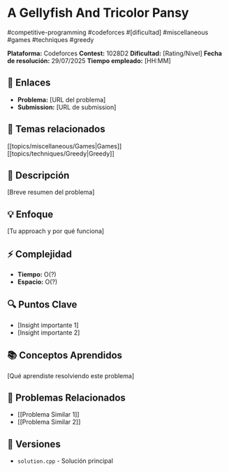 # A Gellyfish And Tricolor Pansy
#competitive-programming #codeforces #[dificultad] #miscellaneous #games #techniques #greedy

**Plataforma:** Codeforces
**Contest:** 1028D2
**Dificultad:** [Rating/Nivel]
**Fecha de resolución:** 29/07/2025
**Tiempo empleado:** [HH:MM]

## 🔗 Enlaces
- **Problema:** [URL del problema]
- **Submission:** [URL de submission]

## 📓 Temas relacionados
[[topics/miscellaneous/Games|Games]] [[topics/techniques/Greedy|Greedy]]

## 📖 Descripción
[Breve resumen del problema]

## 💡 Enfoque
[Tu approach y por qué funciona]

## ⚡ Complejidad
- **Tiempo:** O(?)
- **Espacio:** O(?)

## 🔍 Puntos Clave
- [Insight importante 1]
- [Insight importante 2]

## 📚 Conceptos Aprendidos
[Qué aprendiste resolviendo este problema]

## 🔗 Problemas Relacionados
- [[Problema Similar 1]]
- [[Problema Similar 2]]

## 🔄 Versiones
- `solution.cpp` - Solución principal
